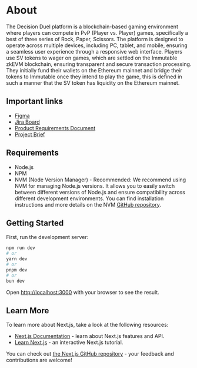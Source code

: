# About

The Decision Duel platform is a blockchain-based gaming environment where players can compete in PvP (Player vs. Player) games, specifically a best of three series of Rock, Paper, Scissors. The platform is designed to operate across multiple devices, including PC, tablet, and mobile, ensuring a seamless user experience through a responsive web interface. Players use SV tokens to wager on games, which are settled on the Immutable zkEVM blockchain, ensuring transparent and secure transaction processing. They initially fund their wallets on the Ethereum mainnet and bridge their tokens to Immutable once they intend to play the game, this is defined in such a manner that the SV token has liquidity on the Ethereum mainnet.

## Important links

- [Figma](https://www.figma.com/file/35vG3DWSI6e8lWfuIIwVAm/SV?type=design&node-id=0-1&mode=design&t=M9y82NC0j16xYsCa-0)
- [Jira Board](https://alwaysaugust.atlassian.net/jira/software/projects/SOLVT/boards/101)
- [Product Requirements Document](https://docs.google.com/document/d/1MCaoy6g2MYUeI9EB8qEdRGvIsPJK7DGk2vOnD4UGnnU/edit#heading=h.b3djtprh1jt1)
- [Project Brief](https://docs.google.com/document/d/1tiNd4QqfxFT2vWz_DVTTKli0qqAvR8Qq4to89V3y3NI/edit)

## Requirements

- Node.js
- NPM
- NVM (Node Version Manager) - Recommended: We recommend using NVM for managing Node.js versions. It allows you to easily switch between different versions of Node.js and ensure compatibility across different development environments. You can find installation instructions and more details on the NVM [GitHub repository](https://github.com/nvm-sh/nvm).

## Getting Started

First, run the development server:

```bash
npm run dev
# or
yarn dev
# or
pnpm dev
# or
bun dev
```

Open [http://localhost:3000](http://localhost:3000) with your browser to see the result.

## Learn More

To learn more about Next.js, take a look at the following resources:

- [Next.js Documentation](https://nextjs.org/docs) - learn about Next.js features and API.
- [Learn Next.js](https://nextjs.org/learn) - an interactive Next.js tutorial.

You can check out [the Next.js GitHub repository](https://github.com/vercel/next.js/) - your feedback and contributions are welcome!
